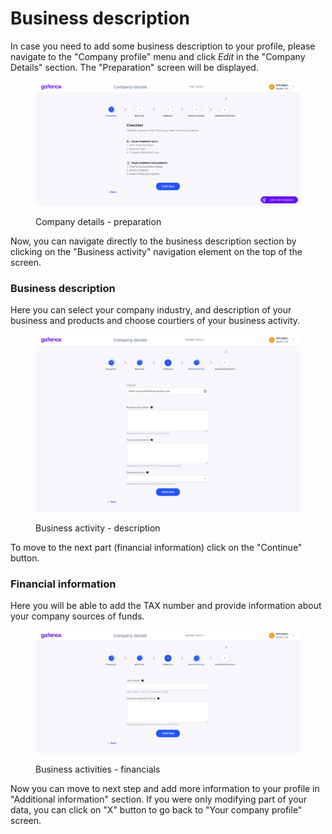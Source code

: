 # Business description

In case you need to add some business description to your profile, please navigate to the "Company profile" menu and click _Edit_ in the "Company Details" section. The "Preparation" screen will be displayed.

<figure><img src="../../../docs/Images/preparation.png" alt=""><figcaption><p>Company details - preparation</p></figcaption></figure>

Now, you can navigate directly to the business description section by clicking on the "Business activity" navigation element on the top of the screen.

### Business description

Here you can select your company industry, and description of your business and products and choose courtiers of your business activity.

<figure><img src="../../../.gitbook/assets/business_activity_general.png" alt=""><figcaption><p>Business activity - description</p></figcaption></figure>

To move to the next part (financial information) click on the "Continue" button.

### Financial information

Here you will be able to add the TAX number and provide information about your company sources of funds.&#x20;

<figure><img src="../../../.gitbook/assets/business_activity_financials.png" alt=""><figcaption><p>Business activities - financials</p></figcaption></figure>

Now you can move to next step and add more information to your profile in "Additional information" section. If you were only modifying part of your data, you can click on "X" button to go back to "Your company profile" screen.
